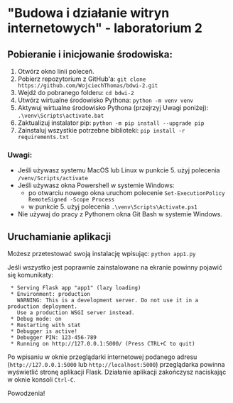 # "Budowa i działanie witryn internetowych" - laboratorium 2

## Pobieranie i inicjowanie środowiska:

1. Otwórz okno linii poleceń.
2. Pobierz repozytorium z GitHub'a: `git clone https://github.com/WojciechThomas/bdwi-2.git`
3. Wejdź do pobranego folderu: `cd bdwi-2`
4. Utwórz wirtualne środowisko Pythona: `python -m venv venv`
5. Aktywuj wirtualne środowisko Pythona (przejrzyj Uwagi poniżej): `.\venv\Scripts\activate.bat`
6. Zaktualizuj instalator pip: `python -m pip install --upgrade pip`
7. Zainstaluj wszystkie potrzebne biblioteki: `pip install -r requirements.txt`

### Uwagi:

- Jeśli używasz systemu MacOS lub Linux w punkcie 5. użyj polecenia `/venv/Scripts/activate`
- Jeśli używasz okna Powershell w systemie Windows:
  - po otwarciu nowego okna uruchom polecenie `Set-ExecutionPolicy RemoteSigned -Scope Process`
  - w punkcie 5. użyj polecenia `.\venv\Scripts\Activate.ps1`
- Nie używaj do pracy z Pythonem okna Git Bash w systemie Windows.

## Uruchamianie aplikacji

Możesz przetestować swoją instalację wpisując: `python app1.py`

Jeśli wszystko jest poprawnie zainstalowane na ekranie powinny pojawić się komunikaty:

```
 * Serving Flask app "app1" (lazy loading)
 * Environment: production
   WARNING: This is a development server. Do not use it in a production deployment.
   Use a production WSGI server instead.
 * Debug mode: on
 * Restarting with stat
 * Debugger is active!
 * Debugger PIN: 123-456-789
 * Running on http://127.0.0.1:5000/ (Press CTRL+C to quit)
 ```
 
 Po wpisaniu w oknie przeglądarki internetowej podanego adresu (`http://127.0.0.1:5000` lub `http://localhost:5000`) przeglądarka 
 powinna wyświetlić stronę aplikacji Flask. Działanie aplikacji zakończysz naciskając w oknie konsoli `Ctrl-C`.
 
 Powodzenia!

